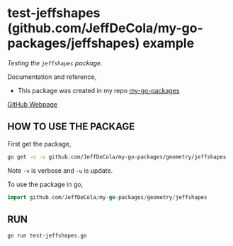 # test-jeffshapes (github.com/JeffDeCola/my-go-packages/jeffshapes) example

_Testing the `jeffshapes` package._

Documentation and reference,

* This package was created in my repo
  [my-go-packages](https://github.com/JeffDeCola/my-go-packages/tree/master/geometry/jeffshapes)

[GitHub Webpage](https://jeffdecola.github.io/my-go-examples/)

## HOW TO USE THE PACKAGE

First get the package,

```bash
go get -u -v github.com/JeffDeCola/my-go-packages/geometry/jeffshapes
```

Note `-v` is verbose and `-u` is update.

To use the package in go,

```go
import github.com/JeffDeCola/my-go-packages/geometry/jeffshapes
```

## RUN

```bash
go run test-jeffshapes.go
```
